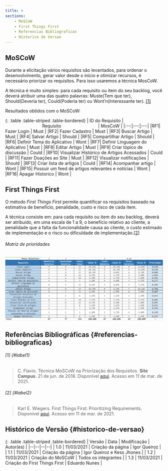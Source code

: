 ```yaml
---
title: >
sections:
    - MoSCoW
    - First Things First
    - Referencias Bibliograficas
    - Historico de Versao
---
```


## MoSCoW

Durante a elicitação vários requisitos são levantados, para ordenar o desenvolvimento, gerar valor desde o início e otimizar recursos, é necessário priorizar os requisitos. Para isso usaremos a técnica MosCoW.

A técnica é muito simples: para cada requisito ou item do seu backlog, você deverá atribuir uma das quatro palavras: Muste(Tem que ter), Should(Deveria ter), Could(Poderia ter) ou Wont’n(Interessante ter). [[1]](#label1)

<div style="text-align: justify;">
Resultados obtidos com o MoSCoW:
</div>

<div class="table-responsive">

{: .table .table-striped .table-bordered}
| ID do Requisito |                              Requisito                              |  MosCoW |
|:--:|:--:|:--:|
|RF1| Fazer Login | Must |
|RF2| Fazer Cadastro | Must |
|RF3| Buscar Artigo | Must |
|RF4| Salvar Artigo | Should |
|RF5| Compartilhar Artigo | Should |
|RF6| Definir Tema do Aplicativo | Wont |
|RF7| Definir Linguagem do Aplicativo | Must |
|RF8| Editar Artigo | Must |
|RF9| Criar tópico de discussão | Could |
|RF10| Visualizar Histórico de Artigos Acessados | Could |
|RF11| Fazer Doações ao Site | Must |
|RF12| Visualizar notificações | Should |
|RF13| Criar lista de artigos  | Could |
|RF14| Acompanhar artigo  | Wont |
|RF15| Possuir um feed de artigos relevantes e notícias  | Wont |
|RF16| Apagar Historico  | Wont |

</div>

## First Things First

O método _First Things First_ permite quantificar os requisitos baseado na estimativa de beneficio, penalidade, custo e risco de cada item.

A técnica consiste em: para cada requisito ou item do seu backlog, deverá ser atribuido, em uma escala de 1 a 9, o beneficio relativo ao cliente, a penalidade que a falta da funcionalidade causa ao cliente, o custo estimado de implementação e o risco ou dificuldade de implementação.[[2]](#label2)

<div class="row">
<div class="col-md-12 col-sm-12 col-sm-12">

###### Matriz de prioridades

<div class="screenshot-holder">
<a href="assets/images/prioridades.png" data-title="Matriz de priorização" data-toggle="lightbox"><img class="img-responsive" src="assets/images/prioridades.png" alt="screenshot" /></a>
<a class="mask" href="assets/images/prioridades.png" data-title="Matriz de priorização" data-toggle="lightbox"><i class="icon fa fa-search-plus"></i></a>
</div>

</div>
</div>

## Referências Bibliográficas {#referencias-bibliograficas}

###### [1] {#label1}

> C. Flavio. Técnica MoSCoW na Priorização dos Requisitos. **Site Campus**. 21 de jun. de 2018. Disponível [aqui](https://sitecampus.com.br/tecnica-moscow-na-priorizacao-dos-requisitos/). Acesso em 11 de mar. de 2021.

###### [2] {#label2}

> Karl E. Wiegers. First Things First: Prioritizing Requirements. Disponível [aqui](http://www.tarrani.net/linda/prioritizing.pdf). Acesso em 11 de mar. de 2021.

## Histórico de Versão {#historico-de-versao}

<div class="table-responsive">

{: .table .table-striped .table-bordered}
| Versão | Data | Modificação | Autor(es) |
|--|--|--|--|
| 1.0 | 11/03/2021 | Criação da página | Igor Queiroz |
| 1.1 | 11/03/2021 | Criação da página | Igor Queiroz e Kess Jhones |
| 1.2 | 11/03/2021 | Criação do MoSCoW | Todos os integrantes |
| 1.3 | 11/03/2021 | Criação do First Things First | Eduardo Nunes |

</div>